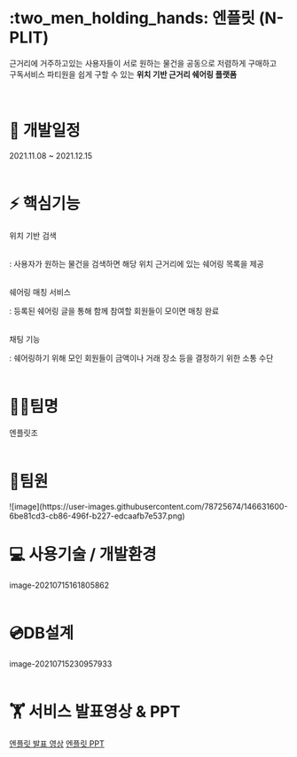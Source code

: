 <h1>:two_men_holding_hands: 엔플릿 (N-PLIT)</h1>
<p>근거리에 거주하고있는 사용자들이 서로 원하는 물건을 공동으로 저렴하게 구매하고 <br>
  구독서비스 파티원을 쉽게 구할 수 있는 <b>위치 기반 근거리 쉐어링 플랫폼</b></p><br>


<h1>📆 개발일정</h1>
2021.11.08 ~ 2021.12.15<br><br>


<h1>⚡ 핵심기능</h1>
위치 기반 검색<br><br>

: 사용자가 원하는 물건을 검색하면 해당 위치 근거리에 있는 쉐어링 목록을 제공<br><br>


쉐어링 매칭 서비스<br>

: 등록된 쉐어링 글을 통해 함께 참여할 회원들이 모이면 매칭 완료<br><br>


채팅 기능<br>

: 쉐어링하기 위해 모인 회원들이 금액이나 거래 장소 등을 결정하기 위한 소통 수단 <br><br>


<h1>👩‍💻팀명</h1>
엔플릿조<br><br>


<h1>👥팀원</h1>
![image](https://user-images.githubusercontent.com/78725674/146631600-6be81cd3-cb86-496f-b227-edcaafb7e537.png)

<h1>💻 사용기술 / 개발환경</h1>
image-20210715161805862<br><br>


<h1>💿DB설계</h1>
image-20210715230957933<br><br>


<h1>🏋️‍ 서비스 발표영상 & PPT</h1>
<a href="">엔플릿 발표 영상</a>
<a href="">엔플릿 PPT</a>
